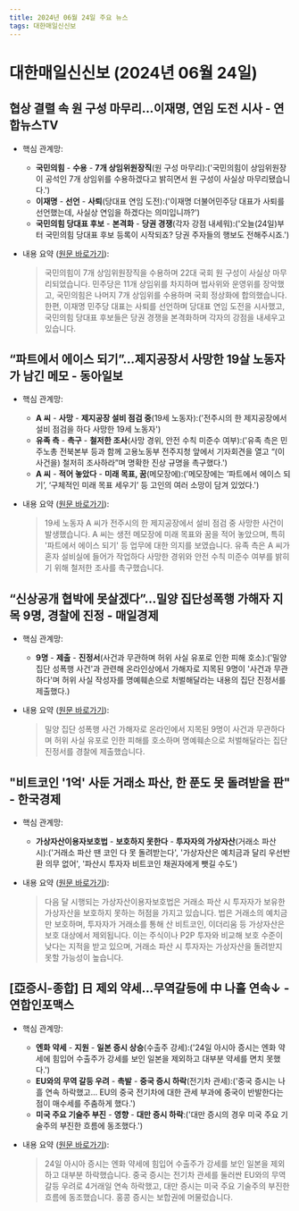 ```yaml
---
title: 2024년 06월 24일 주요 뉴스
tags: 대한매일신신보
---
```


# 대한매일신신보 (2024년 06월 24일)
## 협상 결렬 속 원 구성 마무리…이재명, 연임 도전 시사 - 연합뉴스TV  
  - 핵심 관계망:  
      
      * **국민의힘** - **수용** - **7개 상임위원장직**(원 구성 마무리):('국민의힘이 상임위원장이 공석인 7개 상임위를 수용하겠다고 밝히면서 원 구성이 사실상 마무리됐습니다.')  
      * **이재명** - **선언** - **사퇴**(당대표 연임 도전):('이재명 더불어민주당 대표가 사퇴를 선언했는데, 사실상 연임을 하겠다는 의미입니까?')  
      * **국민의힘 당대표 후보** - **본격화** - **당권 경쟁**(각자 강점 내세워):('오늘(24일)부터 국민의힘 당대표 후보 등록이 시작되죠? 당권 주자들의 행보도 전해주시죠.')  
  
  - 내용 요약 ([원문 바로가기](https://news.google.com/rss/articles/CBMiOGh0dHBzOi8vd3d3LnlvbmhhcG5ld3N0di5jby5rci9uZXdzL01ZSDIwMjQwNjI0MDExODAwNjQx0gEA?oc=5&hl=en-US&gl=US&ceid=US:en)):  
    > 국민의힘이 7개 상임위원장직을 수용하며 22대 국회 원 구성이 사실상 마무리되었습니다. 민주당은 11개 상임위를 차지하며 법사위와 운영위를 장악했고, 국민의힘은 나머지 7개 상임위를 수용하며 국회 정상화에 합의했습니다. 한편, 이재명 민주당 대표는 사퇴를 선언하며 당대표 연임 도전을 시사했고, 국민의힘 당대표 후보들은 당권 경쟁을 본격화하며 각자의 강점을 내세우고 있습니다.  
    

## “파트에서 에이스 되기”…제지공장서 사망한 19살 노동자가 남긴 메모 - 동아일보  
  - 핵심 관계망:  
      
      * **A 씨** - **사망** - **제지공장 설비 점검 중**(19세 노동자):('전주시의 한 제지공장에서 설비 점검을 하다 사망한 19세 노동자')  
      * **유족 측** - **촉구** - **철저한 조사**(사망 경위, 안전 수칙 미준수 여부):('유족 측은 민주노총 전북본부 등과 함께 고용노동부 전주지청 앞에서 기자회견을 열고 “(이 사건을) 철저히 조사하라”며 명확한 진상 규명을 촉구했다.')  
      * **A 씨** - **적어 놓았다** - **미래 목표, 꿈**(메모장에):('메모장에는 ‘파트에서 에이스 되기’, ‘구체적인 미래 목표 세우기’ 등 고인의 여러 소망이 담겨 있었다.')  
  
  - 내용 요약 ([원문 바로가기](https://news.google.com/rss/articles/CBMiQ2h0dHBzOi8vd3d3LmRvbmdhLmNvbS9uZXdzL1NvY2lldHkvYXJ0aWNsZS9hbGwvMjAyNDA2MjQvMTI1NTg0NTQ3LzLSAQA?oc=5&hl=en-US&gl=US&ceid=US:en)):  
    > 19세 노동자 A 씨가 전주시의 한 제지공장에서 설비 점검 중 사망한 사건이 발생했습니다. A 씨는 생전 메모장에 미래 목표와 꿈을 적어 놓았으며, 특히 '파트에서 에이스 되기' 등 업무에 대한 의지를 보였습니다. 유족 측은 A 씨가 혼자 설비실에 들어가 작업하다 사망한 경위와 안전 수칙 미준수 여부를 밝히기 위해 철저한 조사를 촉구했습니다.  
    

## “신상공개 협박에 못살겠다”…밀양 집단성폭행 가해자 지목 9명, 경찰에 진정 - 매일경제  
  - 핵심 관계망:  
      
      * **9명** - **제출** - **진정서**(사건과 무관하며 허위 사실 유포로 인한 피해 호소):('밀양 집단 성폭행 사건'과 관련해 온라인상에서 가해자로 지목된 9명이 '사건과 무관하다'며 허위 사실 작성자를 명예훼손으로 처벌해달라는 내용의 집단 진정서를 제출했다.)  
  
  - 내용 요약 ([원문 바로가기](https://news.google.com/rss/articles/CBMiKmh0dHBzOi8vd3d3Lm1rLmNvLmtyL25ld3Mvc29jaWV0eS8xMTA0OTQzMNIBH2h0dHBzOi8vbS5tay5jby5rci9hbXAvMTEwNDk0MzA?oc=5&hl=en-US&gl=US&ceid=US:en)):  
    > 밀양 집단 성폭행 사건 가해자로 온라인에서 지목된 9명이 사건과 무관하다며 허위 사실 유포로 인한 피해를 호소하며 명예훼손으로 처벌해달라는 집단 진정서를 경찰에 제출했습니다.  
    

## "비트코인 '1억' 사둔 거래소 파산, 한 푼도 못 돌려받을 판" - 한국경제  
  - 핵심 관계망:  
      
      * **가상자산이용자보호법** - **보호하지 못한다** - **투자자의 가상자산**(거래소 파산 시):('거래소 파산 땐 코인 다 못 돌려받는다', '가상자산은 예치금과 달리 우선반환 의무 없어', '파산시 투자자 비트코인 채권자에게 뺏길 수도')  
  
  - 내용 요약 ([원문 바로가기](https://news.google.com/rss/articles/CBMiLmh0dHBzOi8vd3d3Lmhhbmt5dW5nLmNvbS9hcnRpY2xlLzIwMjQwNjI0ODIxMDHSASpodHRwczovL3d3dy5oYW5reXVuZy5jb20vYW1wLzIwMjQwNjI0ODIxMDE?oc=5&hl=en-US&gl=US&ceid=US:en)):  
    > 다음 달 시행되는 가상자산이용자보호법은 거래소 파산 시 투자자가 보유한 가상자산을 보호하지 못하는 허점을 가지고 있습니다. 법은 거래소의 예치금만 보호하며, 투자자가 거래소를 통해 산 비트코인, 이더리움 등 가상자산은 보호 대상에서 제외됩니다. 이는 주식이나 P2P 투자와 비교해 보호 수준이 낮다는 지적을 받고 있으며, 거래소 파산 시 투자자는 가상자산을 돌려받지 못할 가능성이 높습니다.  
    

## [亞증시-종합] 日 제외 약세…무역갈등에 中 나흘 연속↓ - 연합인포맥스  
  - 핵심 관계망:  
      
      * **엔화 약세** - **지원** - **일본 증시 상승**(수출주 강세):('24일 아시아 증시는 엔화 약세에 힘입어 수출주가 강세를 보인 일본을 제외하고 대부분 약세를 면치 못했다.')  
      * **EU와의 무역 갈등 우려** - **촉발** - **중국 증시 하락**(전기차 관세):('중국 증시는 나흘 연속 하락했고… EU의 중국 전기차에 대한 관세 부과에 중국이 반발한다는 점이 매수세를 주춤하게 했다.')  
      * **미국 주요 기술주 부진** - **영향** - **대만 증시 하락**:('대만 증시의 경우 미국 주요 기술주의 부진한 흐름에 동조했다.')  
  
  - 내용 요약 ([원문 바로가기](https://news.google.com/rss/articles/CBMiP2h0dHBzOi8vbmV3cy5laW5mb21heC5jby5rci9uZXdzL2FydGljbGVWaWV3Lmh0bWw_aWR4bm89NDMxNDQ4N9IBAA?oc=5&hl=en-US&gl=US&ceid=US:en)):  
    > 24일 아시아 증시는 엔화 약세에 힘입어 수출주가 강세를 보인 일본을 제외하고 대부분 하락했습니다. 중국 증시는 전기차 관세를 둘러싼 EU와의 무역 갈등 우려로 4거래일 연속 하락했고, 대만 증시는 미국 주요 기술주의 부진한 흐름에 동조했습니다. 홍콩 증시는 보합권에 머물렀습니다.  
    